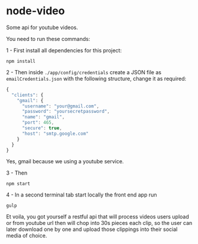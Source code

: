 # node-video

Some api for youtube videos.

You need to run these commands:

1 - First install all dependencies for this project:

``npm install``

2 - Then inside ``./app/config/credentials`` create a JSON file as ``emailCredentials.json``
with the following structure, change it as required:
```javascript
{
  "clients": {
    "gmail": {
      "username": "your@gmail.com",
      "password": "yoursecretpassword",
      "name": "gmail",
      "port": 465,
      "secure": true,
      "host": "smtp.google.com"
    }
  }
}
```
Yes, gmail because we using a youtube service.

3 - Then

``npm start``

4 - In a second terminal tab start locally the front end app run

``gulp``

Et voila, you got yourself a restful api that will process videos users upload or from youtube url then will chop into 30s pieces each clip, so the user can later download one by one and upload those clippings into their social media of choice.